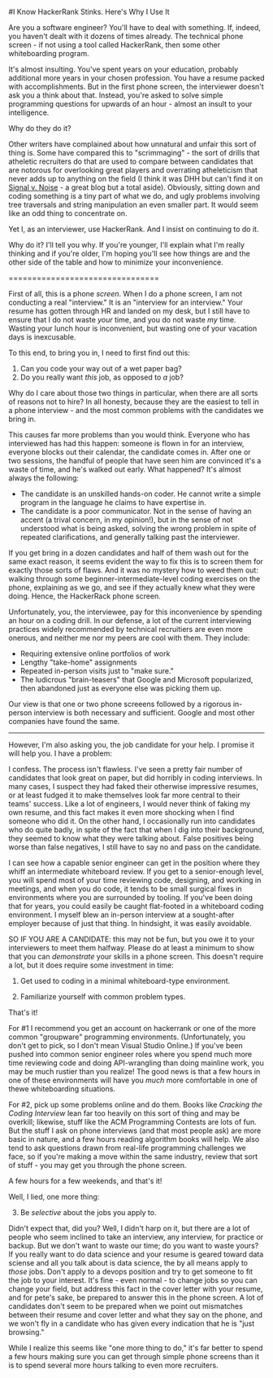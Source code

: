 #I Know HackerRank Stinks. Here's Why I Use It

Are you a software engineer? You'll have to deal with something. If,
indeed, you haven't dealt with it dozens of times already. The
technical phone screen - if not using a tool called HackerRank, then
some other whiteboarding program.

It's almost insulting. You've spent years on your education, probably
additional more years in your chosen profession. You have a resume
packed with accomplishments. But in the first phone screen, the
interviewer doesn't ask you a think about that. Instead, you're asked
to solve simple programming questions for upwards of an hour - almost
an insult to your intelligence.

Why do they do it?

Other writers have complained about how unnatural and unfair this sort
of thing is. Some have compared this 
to "scrimmaging" - the sort of drills that atheletic recruiters do
that are used to compare between candidates that are notorous for
overlooking great players and overrating atheleticism that never adds
up to anything on the field (I think it was DHH but can't find it on
[Signal v. Noise](https://m.signalvnoise.com/) - a great blog but a
total aside). Obviously, sitting down and coding
something is a tiny part of what we do, and ugly problems involving
tree traversals and string manipulation an even smaller part. It would
seem like an odd thing to concentrate on.

Yet I, as an interviewer, use HackerRank. And I insist on continuing to do
it.

Why do it? I'll tell you why. If you're younger, I'll explain what I'm
really thinking and if you're older, I'm hoping you'll see how things
are and the other side of the table and how to minimize your inconvenience.

================================

First of all, this is a phone *screen*. When I do a phone screen, I am
not conducting a real "interview." It is an "interview for an
interview." Your resume has gotten through HR and landed on my desk,
but I still have to ensure that I do not waste *your* time, and
you do not waste *my* time. Wasting your lunch hour is inconvenient,
but wasting one of your vacation days is inexcusable.

To this end, to bring you in, I need to first find out this:
1. Can you code your way out of a wet paper bag?
2. Do you really want *this* job, as opposed to *a* job?

Why do I care about those two things in particular, when there are all
sorts of reasons not to hire? In all honesty, because they are the
easiest to tell in a phone interview - and the most common problems
with the candidates we bring in.

This causes far more problems than you would think. Everyone who has
interviewed has had this happen: someone is flown in 
for an interview, everyone blocks out their calendar, the candidate
comes in. After one or two sessions, the handful of people that have
seen him are convinced it's a waste of time, and he's walked out
early. What happened? It's almost always the following:

- The candidate is an unskilled hands-on coder. He cannot write a
  simple program in the language he claims to have expertise in.
- The candidate is a poor communicator. Not in the sense of having an
  accent (a trival concern, in my opinion!), but in the sense of not
  understood what is being asked, 
  solving the wrong problem in spite of repeated clarifications, and
  generally talking past the interviewer.
  
If you get bring in a dozen candidates and half of them wash out for
the same exact reason, it seems evident the way to fix this is to
screen them for exactly those sorts of flaws. And it was no mystery
how to weed them out: walking through some 
beginner-intermediate-level coding exercises on the phone, explaining
as we go, and see if they actually knew what they were doing.
Hence, the HackerRack
phone screen.

Unfortunately, you, the interviewee, pay for this inconvenience by
spending an hour on a coding drill. In our defense, a lot of the
current interviewing practices widely recommended by technical
recruitiers are even more onerous, and 
neither me nor my peers are cool with them. They include:
* Requiring extensive online portfolios of work
* Lengthy "take-home" assignments
* Repeated in-person visits just to "make sure."
* The ludicrous "brain-teasers" that Google and Microsoft popularized,
then abandoned just as everyone else was picking them up.

Our view is that one or two phone screeens followed by a rigorous
in-person interview is both necessary and sufficient. Google and most
other companies have found the same.

-----------------

However, I'm also asking you, the job candidate for your help. I
promise it will help you. I have a problem:

I confess. The process isn't flawless. I've seen a pretty fair number
of candidates 
that look great on paper, but did horribly in coding
interviews. In many cases, I suspect they had faked their otherwise
impressive resumes, or at least fudged it to make themselves look far
more central to their teams' success. Like a lot of engineers, I would
never think of faking my own resume, and this fact makes it even more
shocking when I find someone who did it. On the other
hand, I occasionally run into candidates who do quite badly, in spite 
of the fact that when I dig into their background, they seemed to know
what they were talking about. False positives being worse than false
negatives, I still have to say no and pass on the candidate.

I can see how a capable senior engineer can get in the position where
they whiff an intermediate whiteboard review. If you get to a
senior-enough level, you will spend 
most of your time reviewing code, designing, and working in meetings,
and when you do code, it tends to be small surgical fixes in
environments where you are surrounded by tooling. If you've been doing
that for years, you could easily be caught
flat-footed in a whiteboard 
coding environment. I myself blew an in-person interview at a
sought-after employer because of just that thing. In hindsight, it was
easily avoidable.

SO IF YOU ARE A CANDIDATE: this may not be fun, but you owe it to your
interviewers to meet them halfway. Please do at least a minimum to show that
you can _demonstrate_ your skills in a phone screen. This doesn't
require a lot, but it does require some investment in time:

1. Get used to coding in a minimal whiteboard-type environment.

2. Familiarize yourself with common problem types.

That's it!

For #1 I recommend you get an account on hackerrank or one of the more
common "groupware" programming environments. (Unfortunately, you don't
get to pick, so I don't mean Visual Studio Online.) If you've been
pushed into common senior engineer roles where you spend much more
time reviewing code and doing API-wrangling than doing mainline work,
you may be much rustier than you realize! The good news is that a few
hours in one of these environments will have you *much* more
comfortable in one of thewe whiteboarding situations.

For #2, pick up some problems online and do them. Books like _Cracking
the Coding Interview_ lean far too heavily on this sort of thing and
may be overkill; likewise, stuff like the ACM Programming Contests are
lots of fun. But the stuff I ask on phone interviews (and that most
people ask) are more basic in nature, and a few hours reading
algorithm books will help. We also tend to ask questions drawn from
real-life programming challenges we face, so if you're making a move
within the same industry, review that sort of stuff - you may get you
through the phone screen.

A few hours for a few weekends, and that's it!

Well, I lied, one more thing:

3. Be _selective_ about the jobs you apply to.

Didn't expect that, did
you? Well, I didn't harp on it, but there are a lot of people who seem
inclined to take an interview, any interview, for practice or
backup. But we don't want to waste our time; do you want to waste
yours? If you really want to do data science and your resume is
geared toward data sciense and all you talk about is data science,
the by all means apply to *those* jobs.
Don't apply to a devops position and try to get someone to fit the job
to your interest. It's fine - even normal - to change jobs so you can
change your field, but address this fact in the cover letter with
your resume, and for pete's sake, be prepared to answer this in the
phone screen. A lot of candidates don't seem to be prepared when we
point out mismatches between their resume and cover letter and what
they say on the phone, and we won't fly in a candidate who has given every
indication that he is "just browsing."

While I realize this seems like "one more thing to do," it's far
better to spend a few hours making sure you can get through simple
phone screens than it is to spend several more hours talking to even
more recruiters.